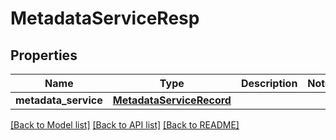 # MetadataServiceResp

## Properties
Name | Type | Description | Notes
------------ | ------------- | ------------- | -------------
**metadata_service** | [**MetadataServiceRecord**](MetadataServiceRecord.md) |  | 

[[Back to Model list]](../README.md#documentation-for-models) [[Back to API list]](../README.md#documentation-for-api-endpoints) [[Back to README]](../README.md)


